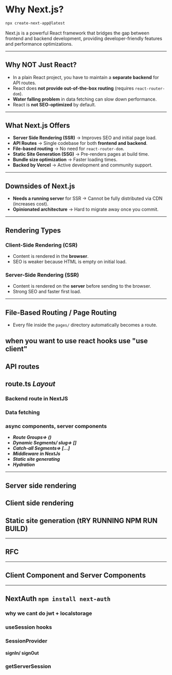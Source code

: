 # Why Next.js? 
```bash
npx create-next-app@latest
```

Next.js is a powerful React framework that bridges the gap between frontend and backend development, providing developer-friendly features and performance optimizations.

---

## Why NOT Just React?

- In a plain React project, you have to maintain a **separate backend** for API routes.
- React does **not provide out-of-the-box routing** (requires `react-router-dom`).
- **Water falling problem** in data fetching can slow down performance.
- React is **not SEO-optimized** by default.

---

## What Next.js Offers

- **Server Side Rendering (SSR)** → Improves SEO and initial page load.
- **API Routes** → Single codebase for both **frontend and backend**.
- **File-based routing** → No need for `react-router-dom`.
- **Static Site Generation (SSG)** → Pre-renders pages at build time.
- **Bundle size optimization** → Faster loading times.
- **Backed by Vercel** → Active development and community support.

---

## Downsides of Next.js

- **Needs a running server** for SSR → Cannot be fully distributed via CDN (increases cost).
- **Opinionated architecture** → Hard to migrate away once you commit.

---

## Rendering Types

### Client-Side Rendering (CSR)
- Content is rendered in the **browser**.
- SEO is weaker because HTML is empty on initial load.

### Server-Side Rendering (SSR)
- Content is rendered on the **server** before sending to the browser.
- Strong SEO and faster first load.

---

## File-Based Routing / Page Routing

- Every file inside the `pages/` directory automatically becomes a route.

##  when you want to use react hooks use "use client"

## API routes

route.ts
***Layout***
---
### Backend route in NextJS
### Data fetching
### async components, server components 


- ***Route Groups=> ()***
- ***Dynamic Segments/ slug=> []***
- ***Catch-all Segments=> [...]***
- ***Middleware in NextJs***
- ***Static site generating***
- ***Hydration***

---


## Server side rendering
## Client side rendering
## Static site generation (tRY RUNNING NPM RUN BUILD)

---
## RFC
---
## Client Component and Server Components

---

## NextAuth ```npm install next-auth```
### why we cant do jwt + localstorage
### useSession hooks
### SessionProvider
#### signIn/ signOut
### getServerSession
